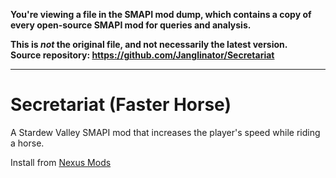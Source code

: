 **You're viewing a file in the SMAPI mod dump, which contains a copy of every open-source SMAPI mod
for queries and analysis.**

**This is _not_ the original file, and not necessarily the latest version.**  
**Source repository: https://github.com/Janglinator/Secretariat**

----

# Secretariat (Faster Horse)

A Stardew Valley SMAPI mod that increases the player's speed while riding a horse.

Install from [Nexus Mods](https://www.nexusmods.com/stardewvalley/mods/7537)
